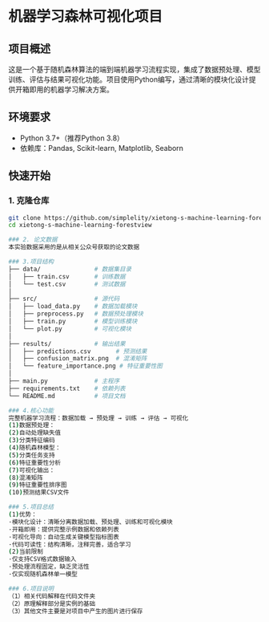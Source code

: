 # 机器学习森林可视化项目

## 项目概述
这是一个基于随机森林算法的端到端机器学习流程实现，集成了数据预处理、模型训练、评估与结果可视化功能。项目使用Python编写，通过清晰的模块化设计提供开箱即用的机器学习解决方案。

## 环境要求
- Python 3.7+（推荐Python 3.8）
- 依赖库：Pandas, Scikit-learn, Matplotlib, Seaborn

## 快速开始

### 1. 克隆仓库
```bash
git clone https://github.com/simplelity/xietong-s-machine-learning-forestview.git
cd xietong-s-machine-learning-forestview

### 2. 论文数据
本实验数据采用的是从相关公众号获取的论文数据

### 3.项目结构
├── data/               # 数据集目录
│   ├── train.csv       # 训练数据
│   └── test.csv        # 测试数据
│
├── src/                # 源代码
│   ├── load_data.py    # 数据加载模块
│   ├── preprocess.py   # 数据预处理模块
│   ├── train.py        # 模型训练模块
│   └── plot.py         # 可视化模块
│
├── results/            # 输出结果
│   ├── predictions.csv       # 预测结果
│   ├── confusion_matrix.png  # 混淆矩阵
│   └── feature_importance.png # 特征重要性图
│
├── main.py             # 主程序
├── requirements.txt    # 依赖列表
└── README.md           # 项目文档

### 4.核心功能
完整机器学习流程：数据加载 → 预处理 → 训练 → 评估 → 可视化
(1)数据预处理：
(2)自动处理缺失值
(3)分类特征编码
(4)随机森林模型：
(5)分类任务支持
(6)特征重要性分析
(7)可视化输出：
(8)混淆矩阵
(9)特征重要性排序图
(10)预测结果CSV文件

### 5.项目总结
(1)优势：
·模块化设计：清晰分离数据加载、预处理、训练和可视化模块
·开箱即用：提供完整示例数据和依赖列表
·可视化导向：自动生成关键模型指标图表
·代码可读性：结构清晰，注释完善，适合学习
(2)当前限制
·仅支持CSV格式数据输入
·预处理流程固定，缺乏灵活性
·仅实现随机森林单一模型

### 6.项目说明
（1）相关代码解释在代码文件夹
（2）原理解释部分是实例的基础
（3）其他文件主要是对项目中产生的图片进行保存

